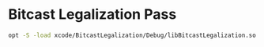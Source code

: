# Bitcast Legalization Pass

```sh
opt -S -load xcode/BitcastLegalization/Debug/libBitcastLegalization.so < tests/i1.ll
```
